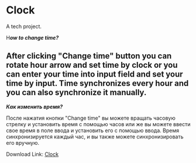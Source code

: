 # Clock
A tech project.

H***ow to change time?***

After clicking "Change time"​ button you can rotate hour arrow and set time by clock or you can enter your time into input field and set your time by input. Time synchronizes every hour and you can also synchronize it manually.
-------
***Как изменить время?***

После нажатия кнопки "Change time" вы можете вращать часовую стрелку и установить время с помощью часов или же вы можете ввести свое время в поле ввода и установить его с помощью ввода. Время синхронизируется каждый час, и вы также можете синхронизировать его вручную.

Download Link:
<a href="https://github.com/MrVester/Clock/releases/tag/Clock" download="FILENAME">Clock</a>

